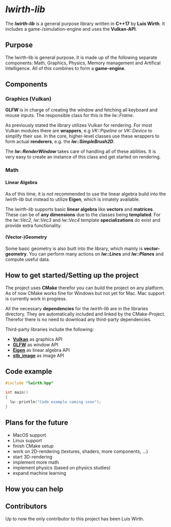 # *lwirth-lib*

The **_lwirth-lib_** is a general purpose library written in **C++17** by **Luis Wirth**. It includes a game-/simulation-engine and uses the **Vulkan-API**.

## Purpose
The lwirth-lib is general purpose. It is made up of the following separate components: Math, Graphics, Physics, Memory management and Artifical Intelligence. All of this combines to form a **game-engine**.

## Components
### Graphics (Vulkan)
**GLFW** is in charge of creating the window and fetching all keyboard and mouse inputs. The responsible class for this is the *lw::Frame*.

As previously stated the library utilizes Vulkan for rendering. For most Vulkan modules there are **wrappers**, e.g *VK::Pipeline* or *VK::Device* to simplify their use. In the core, higher-level classes use these wrappers to form actual **renderers**, e.g. the **_lw::SimpleBrush2D_**.

The **_lw::RenderWindow_** takes care of handling all of these abilities. It is very easy to create an instance of this class and get started on rendering.

### Math
#### Linear Algebra
As of this time, it is not recommended to use the linear algebra build into the *lwirth-lib* but instead to utilize **Eigen**, which is innately available.

The *lwirth-lib* supports basic **linear algebra** like **vectors** and **matrices**. These can be of **any dimensions** due to the classes being **templated**. For the *lw::Vec2*, *lw::Vec3* and *lw::Vec4* template **specializations** do exist and provide extra functionality.


#### (Vector-)Geometry
Some basic geometry is also built into the library, which mainly is **vector-geometry**. You can perform many actions on __*lw::Line*s__ and __*lw::Plane*s__ and compute useful data.

## How to get started/Setting up the project

The project uses **CMake** therefor you can build the project on any platform. As of now CMake works fine for Windows but not yet for Mac. Mac support is currently work in progress.

All the necessary **dependencies** for the *lwirth-lib* are in the libraries directory. They are automatically included and linked by the CMake-Project. Therefor there is no need to download any third-party dependencies.

Third-party libraries include the following:
* [**Vulkan**](https://vulkan.lunarg.com/sdk/home) as graphics API
* [**GLFW**](http://www.glfw.org/) as window API
* [**Eigen**](http://eigen.tuxfamily.org) as linear algebra API
* [**stb_image**](https://github.com/nothings/stb) as image API



## Code example

```C++
#include "lwirth.hpp"

int main()
{
  lw::println("Code example coming soon");
}
```

## Plans for the future
* MacOS support
* Linux support
* finish CMake setup
* work on 2D-rendering (textures, shaders, more components, ...)
* start 3D-rendering
* implement more math
* implement physics (based on physics studies)
* expand machine learning

## How you can help

## Contributors
Up to now the only contributor to this project has been Luis Wirth.
